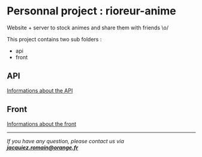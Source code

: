# Personnal project : rioreur-anime

Website + server to stock animes and share them with friends \o/

This project contains two sub folders :  
+ api
+ front

## API

[Informations about the API](https://github.com/DeLm0re/rioreur-anime/api)

## Front

[Informations about the front](https://github.com/DeLm0re/rioreur-anime/front)

---

_If you have any question, please contact us via **jacquiez.romain@orange.fr**_